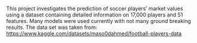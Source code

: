  This project investigates the prediction of soccer players’ market values using a dataset containing detailed information on 17,000 players and 51 features.
 Many models were used currently with not many ground breaking results.
 The data set was taken from: https://www.kaggle.com/datasets/maso0dahmed/football-players-data
